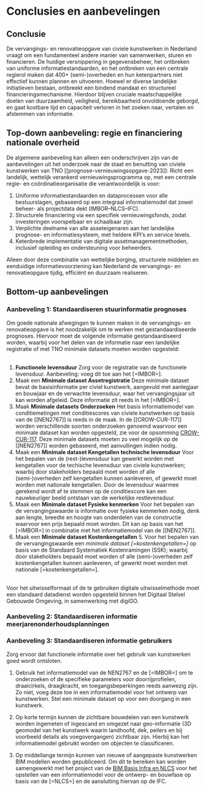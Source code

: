 # Conclusies en aanbevelingen


## Conclusie
De vervangings- en renovatieopgave van civiele kunstwerken in Nederland vraagt om een fundamenteel andere manier van samenwerken, sturen en financieren. De huidige versnippering in gegevensbeheer, het ontbreken van uniforme informatiestandaarden, en het ontbreken van een centrale regierol maken dat 400+ (semi-)overheden en hun ketenpartners niet effectief kunnen plannen en uitvoeren. Hoewel er diverse landelijke initiatieven bestaan, ontbreekt een bindend mandaat en structureel financieringsmechanisme. Hierdoor blijven cruciale maatschappelijke doelen van duurzaamheid, veiligheid, bereikbaarheid onvoldoende geborgd, en gaat kostbare tijd en capaciteit verloren in het zoeken naar, vertalen en afstemmen van informatie.

## Top-down aanbeveling: regie en financiering nationale overheid
De algemene aanbeveling kan alleen een onderschrijven zijn van de aanbevelingen uit het onderzoek naar de staat en benutting van civiele kunstwerken van TNO [[prognose-vernieuwingsopgave-2023]]: Richt een landelijk, wettelijk verankerd vernieuwingsprogramma op, met een centrale regie- en coördinatieorganisatie die verantwoordelijk is voor:

1. Uniforme informatiestandaarden en dataprocessen voor alle bestuurslagen, gebaseerd op een integraal informatiemodel dat zowel beheer- als projectdata dekt (IMBOR–NLCS–IFC).
2. Structurele financiering via een specifiek vernieuwingsfonds, zodat investeringen voorspelbaar en schaalbaar zijn.
3. Verplichte deelname van alle asseteigenaren aan het landelijke prognose- en informatiesysteem, met heldere KPI’s en service levels.
4. Ketenbrede implementatie van digitale assetmanagementmethoden, inclusief opleiding en ondersteuning voor beheerders.

Alleen door deze combinatie van wettelijke borging, structurele middelen en eenduidige informatievoorziening kan Nederland de vervangings- en renovatieopgave tijdig, efficiënt en duurzaam realiseren.

## Bottom-up aanbevelingen


### Aanbeveling 1: Standaardiseren stuurinformatie prognoses
Om goede nationale afwegingen te kunnen maken in de vervangings- en renovatieopgave is het noodzakelijk om te werken met gestandaardiseerde prognoses. Hiervoor moet de volgende informatie gestandaardiseerd worden, waarbij voor het delen van de informatie naar een landelijke registratie of met TNO minimale datasets moeten worden opgesteld:
<br><br>
<ol><li><b>Functionele levensduur</b>
Zorg voor de registratie van de <a>functionele levensduur</a>. Aanbeveling: voeg dit toe aan het [=IMBOR=].

<li>Maak een <b>Minimale dataset Assetregistratie</b>
Deze minimale dataset bevat de basisinformatie per civiel kunstwerk, aangevuld met aanlegjaar en bouwjaar en de verwachte levensduur, waar het vervangingsjaar uit kan worden afgeleid. Deze informatie zit reeds in het [=IMBOR=]. 

<li>Maak <b>Minimale datasets Onderzoeken</b> 
Het basis informatiemodel van conditiemetingen met conditiescores van civiele kunstwerken op basis van de [[NEN2767]] is reeds in de maak. In de [[CROW-CUR-117]] worden verschillende soorten onderzoeken genoemd waarvoor een minimale dataset kan worden opgesteld, zie voor de opsomming <a href="#crow-cur-117">CROW-CUR-117</a>. Deze minimale datasets moeten zo veel mogelijk op de [[NEN2767]] worden gebaseerd, met aanvullingen indien nodig.


<li>Maak een <b>Minimale dataset Kengetallen technische levensduur</b>
Voor het bepalen van de (rest-)levensduur kan gewerkt worden met kengetallen voor de techische levensduur van civiele kunstwerken; waarbij door stakeholders bepaald moet worden of alle (semi-)overheden zelf kengetallen kunnen aanleveren, of gewerkt moet worden met nationale kengetallen. Door de levensduur waarmee gerekend wordt af te stemmen op de conditiescore kan een nauwkeuriger beeld ontstaan van de werkelijke restlevensduur. 

<li>Maak een <b>Minimale dataset Fysieke kenmerken</b>
Voor het bepalen van de vervangingswaarde is informatie over fysieke kenmerken nodig, denk aan lengte, breedte en hoogte van onderdelen van de constructie waarvoor een prijs bepaald moet worden. Dit kan op basis van het [=IMBOR=] in combinatie met het informatiemodel van de [[NEN2767]]. 

<li>Maak een <b>Minimale dataset Kostenkengetallen</b>
5. Voor het bepalen van de vervangingswaarde een <i>minimale dataset [=kostenkengetallen=]</i> op basis van de Standaard Systematiek Kostenramingen (SSK); waarbij door stakeholders bepaald moet worden of alle (semi-)overheden zelf kostenkengetallen kunnen aanleveren, of gewerkt moet worden met nationale [=kostenkengetallen=].<br><br>
</ol>

Voor het uitwisselformaat of de te gebruiken digitale uitwisselmethode moet een standaard datadienst worden opgesteld binnen het Digitaal Stelsel Gebouwde Omgeving, in samenwerking met digiGO.

### Aanbeveling 2: Standaardiseren informatie meerjarenonderhoudsplanningen



### Aanbeveling 3: Standaardiseren informatie gebruikers
Zorg ervoor dat functionele informatie over het gebruik van kunstwerken goed wordt ontsloten. 

1. Gebruik het informatiemodel van de NEN2767 en de [=IMBOR=] om te onderzoeken of de specifieke parameters voor doorrijprofielen, draaicirkels, draagkracht, en toegangsbeperkingen reeds aanwezig zijn. Zo niet, voeg deze toe in een informatiemodel voor het ontwerp van kunstwerken. Stel een minimale dataset op voor een doorgang in een kunstwerk.

2. Op korte termijn kunnen de zichtbare bouwdelen van een kunstwerk worden ingemeten of ingescand en omgezet naar geo-informatie (3D geomodel van het kunstwerk waarin landhoofd, dek, peilers en bij voorbeeld details als voegovergangen) zichtbaar zijn. Hierbij kan het informatiemodel gebruikt worden om objecten te classificeren. 

3. Op middellange termijn kunnen van nieuwe of aangepaste kunstwerken BIM modellen worden gepubliceerd. Om dit te bereiken kan worden samengewerkt met  het project van de <a href="#BIM-Basis-Infra-en-NLCS">BIM Basis Infra en NLCS</a> voor het opstellen van een informatiemodel voor de ontwerp- en bouwfase op basis van de [=NLCS=] en de aansluiting hiervan op de IFC. 







